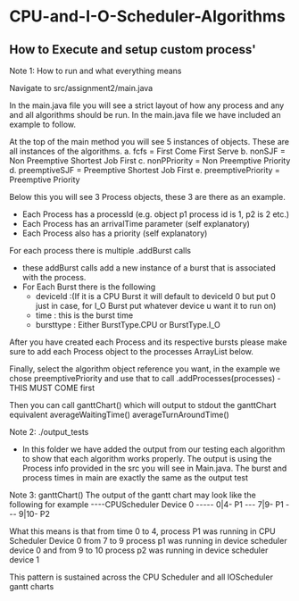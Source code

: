 # CPU-and-I-O-Scheduler-Algorithms

How to Execute and setup custom process'
------------------------------------------
Note 1: How to run and what everything means

Navigate to src/assignment2/main.java

In the main.java file you will see a strict layout of how any process and any and all algorithms should be run.
In the main.java file we have included an example to follow.

At the top of the main method you will see 5 instances of objects. These are all instances of the algorithms.
a. fcfs = First Come First Serve
b. nonSJF = Non Preemptive Shortest Job First
c. nonPPriority = Non Preemptive Priority
d. preemptiveSJF = Preemptive Shortest Job First
e. preemptivePriority = Preemptive Priority

Below this you will see 3 Process objects, these 3 are there as an example.
- Each Process has a processId (e.g. object p1 process id is 1, p2 is 2 etc.)
- Each Process has an arrivalTime parameter (self explanatory)
- Each Process also has a priority (self explanatory)


For each process there is multiple .addBurst calls
- these addBurst calls add a new instance of a burst that is associated with the process.
- For Each Burst there is the following
  - deviceId :(If it is a CPU Burst it will default to deviceId 0 but put 0 just in case, for I_O Burst put whatever device u want it to run on)
  - time : this is the burst time
  - bursttype : Either BurstType.CPU or BurstType.I_O


 After you have created each Process and its respective bursts please make sure
 to add each Process object to the processes ArrayList below.

 Finally, select the algorithm object reference you want, in the example we chose preemptivePriority
 and use that to call .addProcesses(processes) - THIS MUST COME first

 Then you can call ganttChart() which will output to stdout the ganttChart equivalent
 averageWaitingTime()
 averageTurnAroundTime()




Note 2: 
./output_tests
- In this folder we have added the output from our testing each algorithm to show that each algorithm works properly. The output
is using the Process info provided in the src you will see in Main.java. The burst and process times in main are exactly the same as the output test

Note 3:
ganttChart()
The output of the gantt chart may look like the following for example
----CPUScheduler Device 0 -----
	0|4- P1
	---
	7|9- P1
	---
	9|10- P2


What this means is that from time 0 to 4, process P1 was running in CPU Scheduler Device 0
from 7 to 9 process p1 was running in device scheduler device 0
and from 9 to 10 process p2 was running in device scheduler device 1

This pattern is sustained across the CPU Scheduler and all IOScheduler gantt charts
